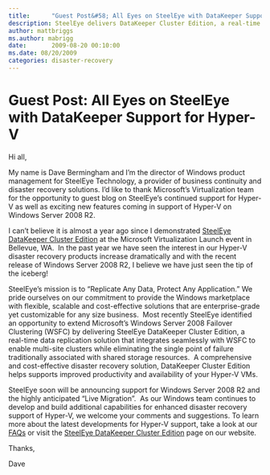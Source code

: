 ```yaml
---
title:      "Guest Post&#58; All Eyes on SteelEye with DataKeeper Support for Hyper-V"
description: SteelEye delivers DataKeeper Cluster Edition, a real-time data replication solution for Hyper-V.
author: mattbriggs
ms.author: mabrigg
date:       2009-08-20 00:10:00
ms.date: 08/20/2009
categories: disaster-recovery
---
```

# Guest Post: All Eyes on SteelEye with DataKeeper Support for Hyper-V
Hi all,

My name is Dave Bermingham and I’m the director of Windows product management for SteelEye Technology, a provider of business continuity and disaster recovery solutions. I’d like to thank Microsoft’s Virtualization team for the opportunity to guest blog on SteelEye’s continued support for Hyper-V as well as exciting new features coming in support of Hyper-V on Windows Server 2008 R2. 

I can’t believe it is almost a year ago since I demonstrated [SteelEye DataKeeper Cluster Edition](http://www.steeleye.com/products/windows/datakeeper.php) at the Microsoft Virtualization Launch event in Bellevue, WA.  In the past year we have seen the interest in our Hyper-V disaster recovery products increase dramatically and with the recent release of Windows Server 2008 R2, I believe we have just seen the tip of the iceberg!

SteelEye’s mission is to “Replicate Any Data, Protect Any Application.” We pride ourselves on our commitment to provide the Windows marketplace with flexible, scalable and cost-effective solutions that are enterprise-grade yet customizable for any size business.  Most recently SteelEye identified an opportunity to extend Microsoft’s Windows Server 2008 Failover Clustering (WSFC) by delivering SteelEye DataKeeper Cluster Edition, a real-time data replication solution that integrates seamlessly with WSFC to enable multi-site clusters while eliminating the single point of failure traditionally associated with shared storage resources.  A comprehensive and cost-effective disaster recovery solution, DataKeeper Cluster Edition helps supports improved productivity and availability of your Hyper-V VMs. 

SteelEye soon will be announcing support for Windows Server 2008 R2 and the highly anticipated “Live Migration”.  As our Windows team continues to develop and build additional capabilities for enhanced disaster recovery support of Hyper-V, we welcome your comments and suggestions. To learn more about the latest developments for Hyper-V support, take a look at our [FAQs](http://www.steeleye.com/downloads/resource/windows/faq-hyper-v_support.pdf) or visit the [SteelEye DataKeeper Cluster Edition](http://www.steeleye.com/products/windows/datakeeper.php) page on our website.

Thanks,

Dave
